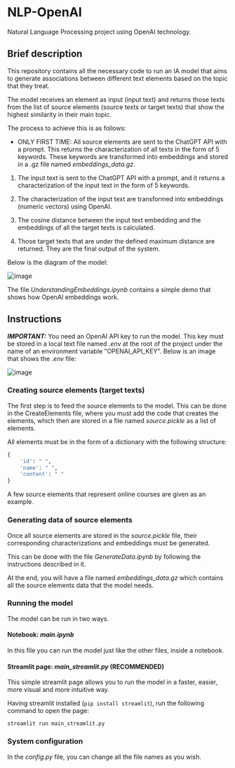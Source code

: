 # NLP-OpenAI

Natural Language Processing project using OpenAI technology.

## Brief description

This repository contains all the necessary code to run an IA model that aims to generate associations between different text elements based on the topic that they treat.

The model receives an element as input (input text) and returns those texts from the list of source elements (source texts or target texts) that show the highest similarity in their main topic.

The process to achieve this is as follows:

- ONLY FIRST TIME: All source elements are sent to the ChatGPT API with a prompt. This returns the characterization of all texts in the form of 5 keywords. These keywords are transformed into embeddings and stored in a .gz file named *embeddings_data.gz*.

1. The input text is sent to the ChatGPT API with a prompt, and it returns a characterization of the input text in the form of 5 keywords.

2. The characterization of the input text are transformed into embeddings (numeric vectors) using OpenAI.

3. The cosine distance between the input text embedding and the embeddings of all the target texts is calculated.

4. Those target texts that are under the defined maximum distance are returned. They are the final output of the system. 


Below is the diagram of the model:

![image](https://github.com/NCSanto01/NLP-OpenAI/assets/78079809/50954898-e707-4f93-a8ea-693098771533)


The file *UnderstandingEmbeddings.ipynb* contains a simple demo that shows how OpenAI embeddings work.


## Instructions

***IMPORTANT:*** You need an OpenAI API key to run the model. This key must be stored in a local text file named *.env* at the root of the project under the name of an environment variable "OPENAI_API_KEY". Below is an image that shows the *.env* file:

![image](https://github.com/NCSanto01/NLP-OpenAI/assets/78079809/da523d38-040f-4a77-94bb-4f1f704fb9ba)


### Creating source elements (target texts)

The first step is to feed the source elements to the model. This can be done in the CreateElements file, where you must add the code that creates the elements, which then are stored in a file named *source.pickle* as a list of elements.

All elements must be in the form of a dictionary with the following structure:
```python
{
    'id': " ",
    'name': " ",
    'content': " "
}
```

A few source elements that represent online courses are given as an example.


### Generating data of source elements

Once all source elements are stored in the *source.pickle* file, their corresponding characterizations and embeddings must be generated.

This can be done with the file *GenerateData.ipynb* by following the instructions described in it.

At the end, you will have a file named *embeddings_data.gz* which contains all the source elements data that the model needs.


### Running the model

The model can be run in two ways.

#### Notebook: *main.ipynb*

In this file you can run the model just like the other files, inside a notebook.

#### Streamlit page: *main_streamlit.py* (RECOMMENDED)

This simple streamlit page allows you to run the model in a faster, easier, more visual and more intuitive way.

Having streamlit installed (``` pip install streamlit ```), run the following command to open the page:
```console
streamlit run main_streamlit.py
```

### System configuration

In the *config.py* file, you can change all the file names as you wish.


